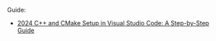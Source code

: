 Guide:
- [2024 C++ and CMake Setup in Visual Studio Code: A Step-by-Step Guide](https://youtu.be/4U-lnfxY2U0?t=1340)
